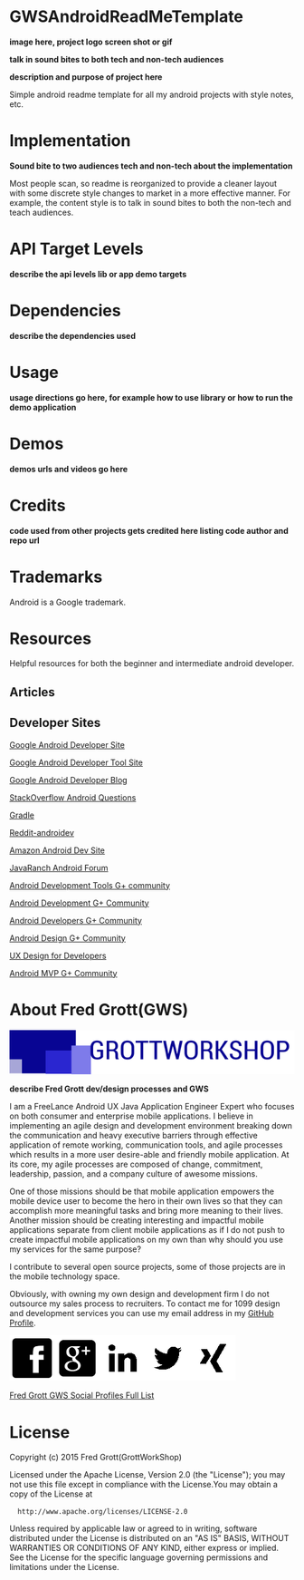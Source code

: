 # GWSAndroidReadMeTemplate

**image here, project logo screen shot or gif**

**talk in sound bites to both tech and non-tech audiences**

**description and purpose of project here**

Simple android readme template for all my android projects with style notes, etc.

# Implementation

**Sound bite to two audiences tech and non-tech about the implementation**

Most people scan, so readme is reorganized to provide a cleaner layout with some discrete style changes to market in a more effective manner. For example, the content
style is to talk in sound bites to both the non-tech and teach audiences.

# API Target Levels

**describe the api levels lib or app demo targets**

# Dependencies

**describe the dependencies used**

# Usage

**usage directions go here, for example how to use library or how to run the demo
application**

# Demos

**demos urls and videos go here**

# Credits

**code used from other projects gets credited here listing code author and repo url**

# Trademarks

Android is a Google trademark.

# Resources

Helpful resources for both the beginner and intermediate android developer.

## Articles


## Developer Sites

[Google Android Developer Site](http://developer.android.com)

[Google Android Developer Tool Site](http://tools.android.com)

[Google Android Developer Blog](http://android-developers.blogspot.com/)


[StackOverflow Android Questions](http://stackoverflow.com/questions/tagged/android)

[Gradle](http://gradle.org)

[Reddit-androidev](http://reddit.com/r/androdev/)

[Amazon Android Dev Site](https://developer.amazon.com/public)

[JavaRanch Android Forum](http://www.coderanch.com/forums/f-93/Android)

[Android Development Tools G+ community](https://plus.google.com/communities/114791428968349268860)

[Android Development G+ Community](https://plus.google.com/communities/105153134372062985968)

[Android Developers G+ Community](https://plus.google.com/+AndroidDevelopers/posts)

[Android Design G+ Community](https://plus.google.com/communities/113499773637471211070)

[UX Design for Developers](https://plus.google.com/communities/103651070366324568638)

[Android MVP G+ Community](https://plus.google.com/communities/114285790907815804707)



# About Fred Grott(GWS)

![GWS Logo](/art/gws_logo_longform,_final.png)

**describe Fred Grott dev/design processes and GWS**

I am a FreeLance Android UX Java Application Engineer Expert who focuses on both consumer and enterprise mobile applications. I believe in implementing an agile design and development environment breaking down the communication and heavy executive barriers through effective application of remote working, communication tools, and agile processes which results in a more user desire-able and friendly mobile application. At its core, my agile processes are composed of change, commitment, leadership, passion, and a company culture of  awesome missions.

One of those missions should be that mobile application empowers the mobile device
user to become the hero in their own lives so that they can accomplish more meaningful
tasks and bring more meaning to their lives. Another mission should be creating
interesting and impactful mobile applications separate from client mobile applications as if I do not push to create impactful mobile applications on my own than why
should you use my services for the same purpose?

I contribute to several open source projects, some of those projects are in the mobile technology space.

Obviously, with owning my own design and development firm I do not outsource my sales process to recruiters. To contact me for 1099 design and development services you can use my email address in my [GitHub Profile](https://github.com/shareme).

[![FaceBook profile](/art/fb80x80.png)](http://www.facebook.com/fredgrott)[![GooglePlus profile](/art/googleplus80x80.png)](https://plus.google.com/u/0/+FredGrott/about)[![LinkedIN profile](/art/linkedin80x80.png)](http://www.linkedin.com/in/shareme/en)[![Twitter profile](/art/twitter80x80.png)](https://twitter.com/fredgrott)![Xing profile](/art/xing80x80.png)

[Fred Grott GWS Social Profiles Full List](/sociallist/)

# License
Copyright (c) 2015 Fred Grott(GrottWorkShop)

Licensed under the Apache License, Version 2.0 (the "License"); you may not use this file except
in compliance with the License.You may obtain a copy of the License at

      http://www.apache.org/licenses/LICENSE-2.0

Unless required by applicable law or agreed to in writing, software distributed under the License
is distributed on an "AS IS" BASIS, WITHOUT WARRANTIES OR CONDITIONS OF ANY KIND, either express or implied.
See the License for the specific language governing permissions and limitations under the License.
